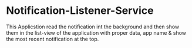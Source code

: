 # Notification-Listener-Service
This Applicstion read the notification int the background and then show them in the list-view of the application with proper data, app name & show the most recent notification at the top.
